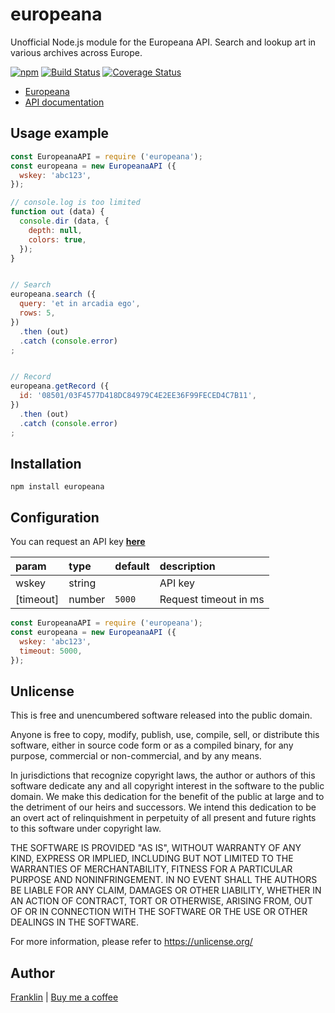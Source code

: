 # europeana

Unofficial Node.js module for the Europeana API.
Search and lookup art in various archives across Europe.

[![npm](https://img.shields.io/npm/v/europeana.svg?maxAge=3600)](https://github.com/fvdm/nodejs-europeana/blob/master/CHANGELOG.md)
[![Build Status](https://github.com/fvdm/nodejs-europeana/actions/workflows/node.js.yml/badge.svg?branch=master)](https://github.com/fvdm/nodejs-europeana/actions/workflows/node.js.yml)
[![Coverage Status](https://coveralls.io/repos/github/fvdm/nodejs-europeana/badge.svg?branch=master)](https://coveralls.io/github/fvdm/nodejs-europeana?branch=master)

* [Europeana](https://europeana.eu/)
* [API documentation](https://pro.europeana.eu/)


## Usage example

```js
const EuropeanaAPI = require ('europeana');
const europeana = new EuropeanaAPI ({
  wskey: 'abc123',
});

// console.log is too limited
function out (data) {
  console.dir (data, {
    depth: null,
    colors: true,
  });
}


// Search
europeana.search ({
  query: 'et in arcadia ego',
  rows: 5,
})
  .then (out)
  .catch (console.error)
;


// Record
europeana.getRecord ({
  id: '08501/03F4577D418DC84979C4E2EE36F99FECED4C7B11',
})
  .then (out)
  .catch (console.error)
;
```


## Installation

`npm install europeana`


## Configuration

You can request an API key **[here](https://pro.europeana.eu/pages/get-api)**

param     | type   | default | description
:---------|:-------|:--------|:-----------
wskey     | string |         | API key
[timeout] | number | `5000`  | Request timeout in ms


```js
const EuropeanaAPI = require ('europeana');
const europeana = new EuropeanaAPI ({
  wskey: 'abc123',
  timeout: 5000,
});
```


Unlicense
---------

This is free and unencumbered software released into the public domain.

Anyone is free to copy, modify, publish, use, compile, sell, or
distribute this software, either in source code form or as a compiled
binary, for any purpose, commercial or non-commercial, and by any
means.

In jurisdictions that recognize copyright laws, the author or authors
of this software dedicate any and all copyright interest in the
software to the public domain. We make this dedication for the benefit
of the public at large and to the detriment of our heirs and
successors. We intend this dedication to be an overt act of
relinquishment in perpetuity of all present and future rights to this
software under copyright law.

THE SOFTWARE IS PROVIDED "AS IS", WITHOUT WARRANTY OF ANY KIND,
EXPRESS OR IMPLIED, INCLUDING BUT NOT LIMITED TO THE WARRANTIES OF
MERCHANTABILITY, FITNESS FOR A PARTICULAR PURPOSE AND NONINFRINGEMENT.
IN NO EVENT SHALL THE AUTHORS BE LIABLE FOR ANY CLAIM, DAMAGES OR
OTHER LIABILITY, WHETHER IN AN ACTION OF CONTRACT, TORT OR OTHERWISE,
ARISING FROM, OUT OF OR IN CONNECTION WITH THE SOFTWARE OR THE USE OR
OTHER DEALINGS IN THE SOFTWARE.

For more information, please refer to <https://unlicense.org/>


Author
------

[Franklin](https://fvdm.com)
| [Buy me a coffee](https://fvdm.com/donating)

